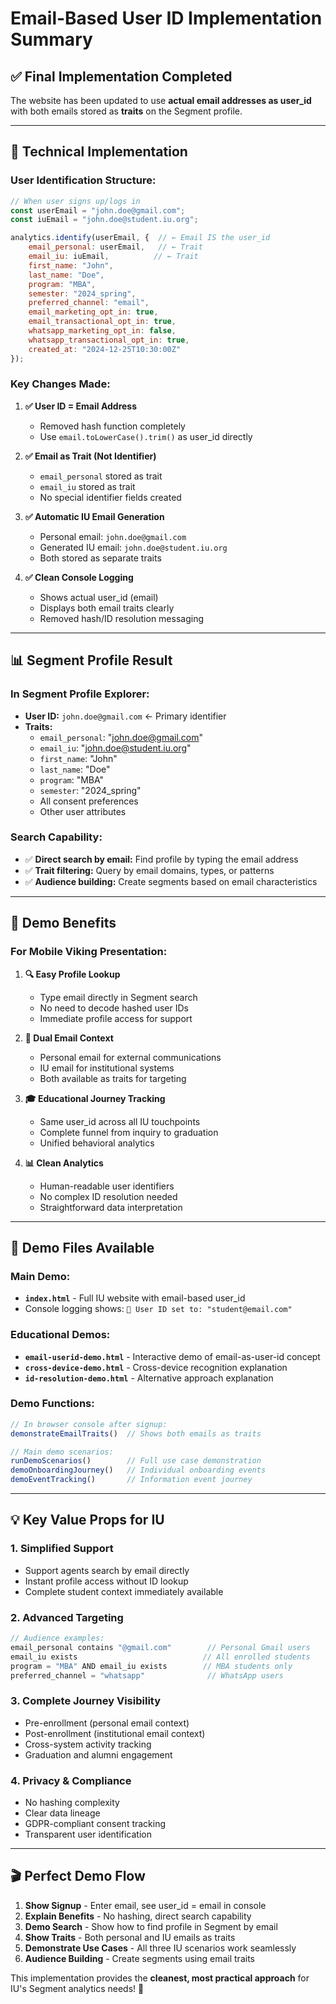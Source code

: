 # Email-Based User ID Implementation Summary

## ✅ **Final Implementation Completed**

The website has been updated to use **actual email addresses as user_id** with both emails stored as **traits** on the Segment profile.

---

## 🔧 **Technical Implementation**

### **User Identification Structure:**
```javascript
// When user signs up/logs in
const userEmail = "john.doe@gmail.com";
const iuEmail = "john.doe@student.iu.org";

analytics.identify(userEmail, {  // ← Email IS the user_id
    email_personal: userEmail,   // ← Trait
    email_iu: iuEmail,          // ← Trait  
    first_name: "John",
    last_name: "Doe",
    program: "MBA",
    semester: "2024_spring",
    preferred_channel: "email",
    email_marketing_opt_in: true,
    email_transactional_opt_in: true,
    whatsapp_marketing_opt_in: false,
    whatsapp_transactional_opt_in: true,
    created_at: "2024-12-25T10:30:00Z"
});
```

### **Key Changes Made:**

1. **✅ User ID = Email Address**
   - Removed hash function completely
   - Use `email.toLowerCase().trim()` as user_id directly

2. **✅ Email as Trait (Not Identifier)**
   - `email_personal` stored as trait
   - `email_iu` stored as trait
   - No special identifier fields created

3. **✅ Automatic IU Email Generation**
   - Personal email: `john.doe@gmail.com`
   - Generated IU email: `john.doe@student.iu.org`
   - Both stored as separate traits

4. **✅ Clean Console Logging**
   - Shows actual user_id (email)
   - Displays both email traits clearly
   - Removed hash/ID resolution messaging

---

## 📊 **Segment Profile Result**

### **In Segment Profile Explorer:**
- **User ID:** `john.doe@gmail.com` ← Primary identifier
- **Traits:**
  - `email_personal`: "john.doe@gmail.com"
  - `email_iu`: "john.doe@student.iu.org"
  - `first_name`: "John"
  - `last_name`: "Doe"
  - `program`: "MBA"
  - `semester`: "2024_spring"
  - All consent preferences
  - Other user attributes

### **Search Capability:**
- ✅ **Direct search by email:** Find profile by typing the email address
- ✅ **Trait filtering:** Query by email domains, types, or patterns
- ✅ **Audience building:** Create segments based on email characteristics

---

## 🎯 **Demo Benefits**

### **For Mobile Viking Presentation:**

1. **🔍 Easy Profile Lookup**
   - Type email directly in Segment search
   - No need to decode hashed user IDs
   - Immediate profile access for support

2. **📧 Dual Email Context**
   - Personal email for external communications
   - IU email for institutional systems
   - Both available as traits for targeting

3. **🎓 Educational Journey Tracking**
   - Same user_id across all IU touchpoints
   - Complete funnel from inquiry to graduation
   - Unified behavioral analytics

4. **📊 Clean Analytics**
   - Human-readable user identifiers
   - No complex ID resolution needed
   - Straightforward data interpretation

---

## 🚀 **Demo Files Available**

### **Main Demo:**
- **`index.html`** - Full IU website with email-based user_id
- Console logging shows: `👤 User ID set to: "student@email.com"`

### **Educational Demos:**
- **`email-userid-demo.html`** - Interactive demo of email-as-user-id concept
- **`cross-device-demo.html`** - Cross-device recognition explanation  
- **`id-resolution-demo.html`** - Alternative approach explanation

### **Demo Functions:**
```javascript
// In browser console after signup:
demonstrateEmailTraits()  // Shows both emails as traits

// Main demo scenarios:
runDemoScenarios()        // Full use case demonstration
demoOnboardingJourney()   // Individual onboarding events
demoEventTracking()       // Information event journey
```

---

## 💡 **Key Value Props for IU**

### **1. Simplified Support**
- Support agents search by email directly
- Instant profile access without ID lookup
- Complete student context immediately available

### **2. Advanced Targeting**
```javascript
// Audience examples:
email_personal contains "@gmail.com"        // Personal Gmail users
email_iu exists                            // All enrolled students  
program = "MBA" AND email_iu exists        // MBA students only
preferred_channel = "whatsapp"              // WhatsApp users
```

### **3. Complete Journey Visibility**
- Pre-enrollment (personal email context)
- Post-enrollment (institutional email context)
- Cross-system activity tracking
- Graduation and alumni engagement

### **4. Privacy & Compliance**
- No hashing complexity
- Clear data lineage
- GDPR-compliant consent tracking
- Transparent user identification

---

## 🎬 **Perfect Demo Flow**

1. **Show Signup** - Enter email, see user_id = email in console
2. **Explain Benefits** - No hashing, direct search capability
3. **Demo Search** - Show how to find profile in Segment by email
4. **Show Traits** - Both personal and IU emails as traits
5. **Demonstrate Use Cases** - All three IU scenarios work seamlessly
6. **Audience Building** - Create segments using email traits

This implementation provides the **cleanest, most practical approach** for IU's Segment analytics needs! 🎯